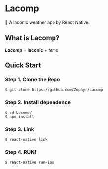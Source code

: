 # Lacomp

🌈 A laconic weather app by React Native.

## What is Lacomp? 

***Lacomp*** = **laconic** + *temp*

## Quick Start

### Step 1. Clone the Repo

```shell
$ git clone https://github.com/Zophyr/Lacomp
```

### Step 2. Install dependence

```shell
$ cd Lacomp/
$ npm install
```

### Step 3. Link

```shell
$ react-native link
```

### Step 4. RUN!

```shell
$ react-native run-ios
```